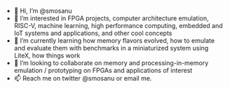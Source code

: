 - 👋 Hi, I’m @smosanu
- 👀 I’m interested in FPGA projects, computer architecture emulation, RISC-V, machine learning, high performance computing, embedded and IoT systems and applications, and other cool concepts 
- 🌱 I’m currently learning how memory flavors evolved, how to emulate and evaluate them with benchmarks in a miniaturized system using LiteX, how things work
- 💞️ I’m looking to collaborate on memory and processing-in-memory emulation / prototyping on FPGAs and applications of interest
- 📫 Reach me on twitter @smosanu or email me.

<!---
smosanu/smosanu is a ✨ special ✨ repository because its `README.md` (this file) appears on your GitHub profile.
You can click the Preview link to take a look at your changes.
--->
